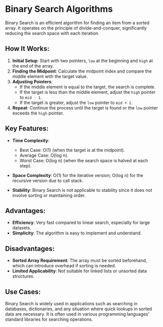 # Binary Search Algorithms

Binary Search is an efficient algorithm for finding an item from a sorted array. It operates on the principle of divide-and-conquer, significantly reducing the search space with each iteration.

## How It Works:

1. **Initial Setup**: Start with two pointers, `low` at the beginning and `high` at the end of the array.
2. **Finding the Midpoint**: Calculate the midpoint index and compare the middle element with the target value.
3. **Adjusting Pointers**:
   - If the middle element is equal to the target, the search is complete.
   - If the target is less than the middle element, adjust the `high` pointer to `mid - 1`.
   - If the target is greater, adjust the `low` pointer to `mid + 1`.
4. **Repeat**: Continue the process until the target is found or the `low` pointer exceeds the `high` pointer.

## Key Features:

- **Time Complexity**:

  - Best Case: O(1) (when the target is at the midpoint).
  - Average Case: O(log n).
  - Worst Case: O(log n) (when the search space is halved at each step).

- **Space Complexity**: O(1) for the iterative version; O(log n) for the recursive version due to call stack.

- **Stability**: Binary Search is not applicable to stability since it does not involve sorting or maintaining order.

## Advantages:

- **Efficiency**: Very fast compared to linear search, especially for large datasets.
- **Simplicity**: The algorithm is easy to implement and understand.

## Disadvantages:

- **Sorted Array Requirement**: The array must be sorted beforehand, which can introduce overhead if sorting is needed.
- **Limited Applicability**: Not suitable for linked lists or unsorted data structures.

## Use Cases:

Binary Search is widely used in applications such as searching in databases, dictionaries, and any situation where quick lookups in sorted data are necessary. It is often used in various programming languages' standard libraries for searching operations.
